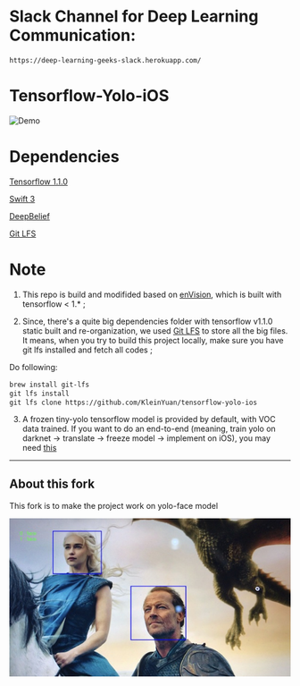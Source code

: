 # Slack Channel for Deep Learning Communication:

```
https://deep-learning-geeks-slack.herokuapp.com/
```


# Tensorflow-Yolo-iOS

![Demo](https://user-images.githubusercontent.com/8921629/27118191-12729fc2-508f-11e7-8fea-03881b632004.PNG)


# Dependencies

[Tensorflow 1.1.0](https://github.com/tensorflow/tensorflow/tree/v1.1.0)

[Swift 3](https://swift.org/blog/swift-3-0-released/)

[DeepBelief](https://github.com/jetpacapp/DeepBeliefSDK)

[Git LFS](https://git-lfs.github.com/)


# Note

1. This repo is build and modifided based on [enVision](https://github.com/IDLabs-Gate/enVision), which is built with tensorflow < 1.* ;

2. Since, there's a quite big dependencies folder with tensorflow v1.1.0 static built and re-organization, we used [Git LFS](https://git-lfs.github.com/) to store all the big files. It means, when you try to build this project locally, make sure you have git lfs installed and fetch all codes ;

Do following:

```
brew install git-lfs
git lfs install
git lfs clone https://github.com/KleinYuan/tensorflow-yolo-ios
```

3. A frozen tiny-yolo tensorflow model is provided by default, with VOC data trained. If you want to do an end-to-end (meaning, train yolo on darknet -> translate -> freeze model -> implement on iOS), you may need [this](https://github.com/thtrieu/darkflow)

---------------------------------------

## About this fork
This fork is to make the project work on yolo-face model

![](test.jpg)
